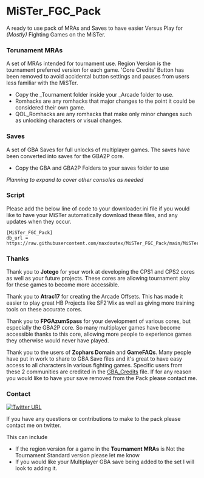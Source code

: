 # MiSTer_FGC_Pack
A ready to use pack of MRAs and Saves to have easier Versus Play for *(Mostly)* Fighting Games on the MiSTer.

### Torunament MRAs
A set of MRAs intended for tournament use.
Region Version is the tournament preferred version for each game.
'Core Credits' Button has been removed to avoid accidental button settings and pauses from users less familiar with the MiSTer.

- Copy the _Tournament folder inside your _Arcade folder to use.
- Romhacks are any romhacks that major changes to the point it could be considered their own game.
- QOL_Romhacks are any romhacks that make only minor changes such as unlocking characters or visual changes.

### Saves
A set of GBA Saves for full unlocks of multiplayer games.
The saves have been converted into saves for the GBA2P core.
- Copy the GBA and GBA2P Folders to your saves folder to use


*Planning to expand to cover other consoles as needed*

### Script
Please add the below line of code to your downloader.ini file if you would like to have your MiSTer automatically download these files, and any updates when they occur.

```
[MiSTer_FGC_Pack]
db_url = https://raw.githubusercontent.com/maxdoutex/MiSTer_FGC_Pack/main/MiSTer_FGC_Pack.json
```

### Thanks
Thank you to **Jotego** for your work at developing the CPS1 and CPS2 cores as well as your future projects. 
These cores are allowing tournament play for these games to become more accessible.

Thank you to **Atrac17** for creating the Arcade Offsets. 
This has made it easier to play great HB Projects like SF2'Mix as well as giving more training tools on these accurate cores.

Thank you to **FPGAzumSpass** for your development of various cores, but especially the GBA2P core.
So many multiplayer games have become accessible thanks to this core, allowing more people to experience games they otherwise would never have played.

Thank you to the users of **Zophars Domain** and **GameFAQs**. 
Many people have put in work to share to GBA Save files and it's great to have easy access to all characters in various fighting games.
Specific users from these 2 communities are credited in the [GBA_Credits](GBA_Credits.txt) file.
If for any reason you would like to have your save removed from the Pack please contact me.

### Contact
[![Twitter URL](https://img.shields.io/twitter/url/https/twitter.com/MaxDOutEX.svg?style=social&label=Follow%20%40MaxDOutEX)](https://twitter.com/MaxDOutEX)

If you have any questions or contributions to make to the pack please contact me on twitter.

This can include
- If the region version for a game in the **Tournament MRAs** is Not the Tournament Standard version please let me know
- If you would like your Multiplayer GBA save being added to the set I will look to adding it. 

